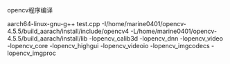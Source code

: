 opencv程序编译

aarch64-linux-gnu-g++ test.cpp -I/home/marine0401/opencv-4.5.5/build_aarach/install/include/opencv4 -L/home/marine0401/opencv-4.5.5/build_aarach/install/lib -lopencv_calib3d -lopencv_dnn -lopencv_video -lopencv_core -lopencv_highgui -lopencv_videoio -lopencv_imgcodecs -lopencv_imgproc






